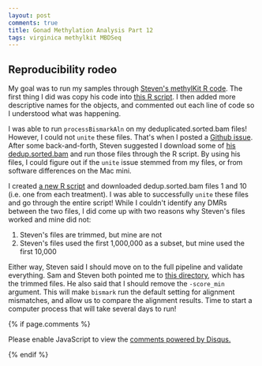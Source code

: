 ```yaml
---
layout: post
comments: true
title: Gonad Methylation Analysis Part 12
tags: virginica methylkit MBDSeq
---
```


## Reproducibility rodeo

My goal was to run my samples through [Steven's methylKit R code](https://sr320.github.io/MethylKittens/). The first thing I did was copy his code into [this R script](https://github.com/RobertsLab/project-virginica-oa/blob/master/analyses/2018-05-01-MethylKit/2018-05-01-MethylKit-Analysis.R). I then added more descriptive names for the objects, and commented out each line of code so I understood what was happening.

I was able to run `processBismarkAln` on my deduplicated.sorted.bam files! However, I could not `unite` these files. That's when I posted a [Github issue](https://github.com/RobertsLab/resources/issues/254). After some back-and-forth, Steven suggested I download some of [his dedup.sorted.bam](http://owl.fish.washington.edu/halfshell/bu-serine-wd/18-04-27/) and run those files through the R script. By using his files, I could figure out if the `unite` issue stemmed from my files, or from software differences on the Mac mini.

I created [a new R script](https://github.com/RobertsLab/project-virginica-oa/blob/master/analyses/2018-05-01-MethylKit/2018-05-09-Steven-Test-Files/2018-05-09-MethylKit-Analysis-Steven-Test-Files.R) and downloaded dedup.sorted.bam files 1 and 10 (i.e. one from each treatment). I was able to successfully `unite` these files and go through the entire script! While I couldn't identify any DMRs between the two files, I did come up with two reasons why Steven's files worked and mine did not:

1. Steven's files are trimmed, but mine are not
2. Steven's files used the first 1,000,000 as a subset, but mine used the first 10,000

Either way, Steven said I should move on to the full pipeline and validate everything. Sam and Steven both pointed me to [this directory](http://owl.fish.washington.edu/Athaliana/20180411_trimgalore_10bp_Cvirginica_MBD/), which has the trimmed files. He also said that I should remove the `-score_min` argument. This will make `bismark` run the default setting for alignment mismatches, and allow us to compare the alignment results. Time to start a computer process that will take several days to run!

{% if page.comments %}

<div id="disqus_thread"></div>
<script>

/**
*  RECOMMENDED CONFIGURATION VARIABLES: EDIT AND UNCOMMENT THE SECTION BELOW TO INSERT DYNAMIC VALUES FROM YOUR PLATFORM OR CMS.
*  LEARN WHY DEFINING THESE VARIABLES IS IMPORTANT: https://disqus.com/admin/universalcode/#configuration-variables*/
/*
var disqus_config = function () {
this.page.url = PAGE_URL;  // Replace PAGE_URL with your page's canonical URL variable
this.page.identifier = PAGE_IDENTIFIER; // Replace PAGE_IDENTIFIER with your page's unique identifier variable
};
*/
(function() { // DON'T EDIT BELOW THIS LINE
var d = document, s = d.createElement('script');
s.src = 'https://the-responsible-grad-student.disqus.com/embed.js';
s.setAttribute('data-timestamp', +new Date());
(d.head || d.body).appendChild(s);
})();
</script>
<noscript>Please enable JavaScript to view the <a href="https://disqus.com/?ref_noscript">comments powered by Disqus.</a></noscript>

{% endif %}

<script id="dsq-count-scr" src="//the-responsible-grad-student.disqus.com/count.js" async></script>
